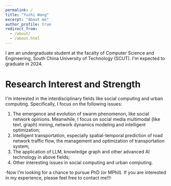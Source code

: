 ```yaml
---
permalink: /
title: "Yuzhi Wang"
excerpt: "About me"
author_profile: true
redirect_from: 
  - /about/
  - /about.html
---
```


I am an undergraduate student at the facalty of Computer Science and Engineering, South China University of Technology (SCUT). I'm expected to graduate in 2024.


Research Interest and Strength
======
I'm interested in the interdisciplinary fields like social computing and urban computing. Specifically, I focus on the following issues:
1. The emergence and evolution of swarm phenomenon, like social network opinions. Meanwhile, I focus on social media multimodal (like text, graph) mining, network dynamics modeling and intelligent optimization;
2. Intelligent transportation, especially spatial-temporal prediction of road network traffic flow, the management and optimization of transportation system;
3. The application of LLM, knowledge graph and other advanced AI technology in above fields;
4. Other interesting issues in social computing and urban computing.


·Now I'm looking for a chance to pursue PhD (or MPhil). If you are interested in my experience, please feel free to contact me!!!·

